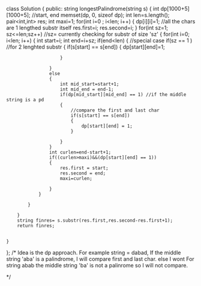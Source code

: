 class Solution {
public:
    string longestPalindrome(string s) {
        int dp[1000+5][1000+5]; //start, end
        memset(dp, 0, sizeof dp);
        int len=s.length();
        pair<int,int> res;
        int maxi=1;
        for(int i=0 ; i<len; i++)
        {
             dp[i][i]=1; //all the chars are 1 lengthed substr itself
            res.first=i;
            res.second=i;
        }
        for(int sz=1; sz<=len;sz++) //sz= currently checking for substr of size 'sz'
        {
            for(int i=0; i<len; i++)
            {
                int start=i;
                int end=i+sz;
                if(end<len)
                {
                    //special case
                    if(sz == 1 ) //for 2 lenghted substr
                    {
                        if(s[start] == s[end])
                        {
                            dp[start][end]=1;
                            
                        }
                        
                    }
                    else
                    {
                        int mid_start=start+1;
                        int mid_end = end-1;
                        if(dp[mid_start][mid_end] == 1) //if the middle string is a pd
                        {
                            //compare the first and last char
                            if(s[start] == s[end])
                            {
                                dp[start][end] = 1; 
                            }
                            
                        }
                    }
                    int curlen=end-start+1;
                    if((curlen>maxi)&&(dp[start][end] == 1))
                    {
                        res.first = start;
                        res.second = end;
                        maxi=curlen;
                        
                    }
                }
                
            }
            
        }
        string finres= s.substr(res.first,res.second-res.first+1);
        return finres;
        
        
    }
};
/*
Idea is the dp approach. 
For example string = dabad,
If the middle string 'aba' is a palindrome, I will compare first and last char. else I wont
For string abab the middle string 'ba' is not a palinrome so I will not compare.
 
*/